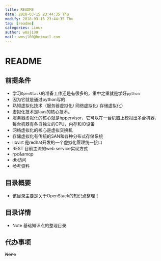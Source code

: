 ```yaml
---
title: README
date: 2018-03-15 23:44:35 Thu
modify: 2018-03-15 23:44:35 Thu
tag: [readme]
categories: Linux
author: wmsj100
mail: wmsj100@hotmail.com
---
```


# README

## 前提条件
- 学习`OpenStack`的准备工作还是有很多的，重中之重就是学好`python`
- 因为它就是通过python写的
- 熟知虚拟化技术（服务器虚拟化/ 网络虚拟化/ 存储虚拟化）
- 虚拟化技术是Iaas的核心技术。
- 服务器虚拟化的核心就是hppervisor，它可以在一台机器上模拟出多台机器，每台机器有各自独立的CPU，内存和IO设备
- 网络虚拟化的核心是虚拟交换机
- 存储虚拟化有传统的SAN和各种分布式存储系统
- libvirt 是redhat开发的一个虚拟化管理统一接口
- REST 目前主流的web service实现方式
- rpc&amqp
- db访问
- [参考资料](http://blog.csdn.net/far_man/article/details/46469371)

## 目录概要
- 该目录主要是关于OpenStack的知识点整理！

## 目录详情
- Note 基础知识点的整理目录

## 代办事项
~~None~~
